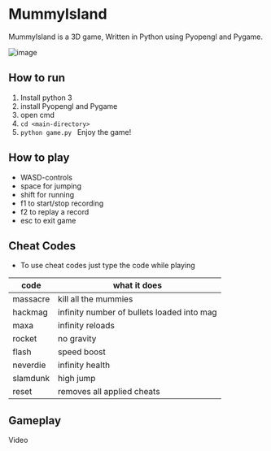 # MummyIsland  
  
MummyIsland is a 3D game, Written in Python using Pyopengl and Pygame.  
  
![image](https://user-images.githubusercontent.com/63170874/123775636-d5fe2f80-d8ce-11eb-9510-ecac702169fa.png)



## How to run
 1. Install python 3  
 2. install Pyopengl and Pygame  
 3. open cmd
 4. `cd <main-directory>  `
 5. `python game.py `
 Enjoy the game!
 
## How to play
 -  WASD-controls
 - space for jumping
 - shift for running
 - f1 to start/stop recording
 - f2 to replay a record
 - esc to exit game

## Cheat Codes

 - To use cheat codes just type the code while playing


| code | what it does |
|--|--|
| massacre | kill all the mummies |
| hackmag | infinity number of bullets loaded into mag |
| maxa | infinity reloads |
| rocket | no gravity |
| flash | speed boost |
| neverdie | infinity health |
| slamdunk | high jump |
| reset | removes all applied cheats |


## Gameplay
Video

